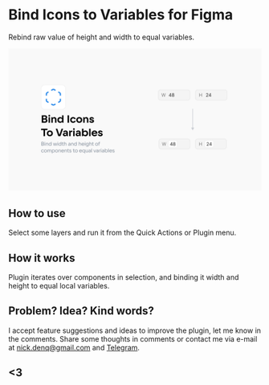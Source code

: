 # Bind Icons to Variables for Figma
Rebind raw value of height and width to equal variables.

![Cover for plugin](https://github.com/qurle/bind-to-variables/blob/main/assets/cover.png?raw=true)

## **How to use**

Select some layers and run it from the Quick Actions or Plugin menu. 

## **How it works**

Plugin iterates over components in selection, and binding it width and height to equal local variables.

## **Problem? Idea? Kind words?**

I accept feature suggestions and ideas to improve the plugin, let me know in the comments.
Share some thoughts in comments or contact me via e-mail at [nick.denq@gmail.com](mailto:nick.denq@gmail.com?subject=<Bind%20Icons%20for%20Figma>) and [Telegram](http://t.me/qurle).

## <3